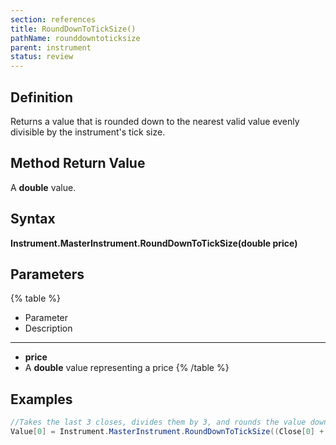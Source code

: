 ```yaml
---
section: references
title: RoundDownToTickSize()
pathName: rounddowntoticksize
parent: instrument
status: review
---
```


## Definition

Returns a value that is rounded down to the nearest valid value evenly divisible by the instrument's tick size.

## Method Return Value

A **double** value.

## Syntax

**Instrument.MasterInstrument.RoundDownToTickSize(double price)**

## Parameters

{% table %}

* Parameter
* Description

---

* **price**
* A **double** value representing a price
{% /table %}

## Examples

```csharp
//Takes the last 3 closes, divides them by 3, and rounds the value down to the nearest valid tick size**
Value[0] = Instrument.MasterInstrument.RoundDownToTickSize((Close[0] + Close[1] + Close[2]) / 3);
```
